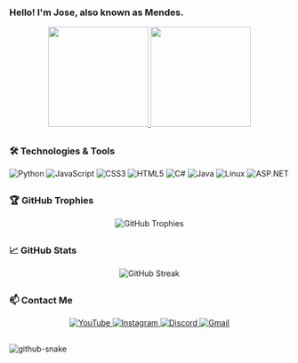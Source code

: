 ### Hello! I'm Jose, also known as Mendes.

<div align="center">
  <a href="https://github.com/Mendes1416">
    <img height="180em" src="https://github-readme-stats.vercel.app/api?username=Mendes1416&show_icons=true&theme=tokyonight&include_all_commits=true&count_private=true"/>
    <img height="180em" src="https://github-readme-stats.vercel.app/api/top-langs/?username=Mendes1416&layout=compact&langs_count=7&theme=tokyonight"/>
  </a>
</div>


##


### 🛠️ Technologies & Tools

![Python](https://img.shields.io/badge/-Python-333?style=for-the-badge&logo=python)
![JavaScript](https://img.shields.io/badge/-JavaScript-333?style=for-the-badge&logo=javascript)
![CSS3](https://img.shields.io/badge/-CSS3-333?style=for-the-badge&logo=css3)
![HTML5](https://img.shields.io/badge/-HTML5-333?style=for-the-badge&logo=html5)
![C#](https://img.shields.io/badge/-C%23-333?style=for-the-badge&logo=c-sharp)
![Java](https://img.shields.io/badge/-Java-333?style=for-the-badge&logo=java)
![Linux](https://img.shields.io/badge/-Linux-333?style=for-the-badge&logo=linux)
![ASP.NET](https://img.shields.io/badge/-ASP.NET-333?style=for-the-badge&logo=dotnet)

##

### 🏆 GitHub Trophies

<div align="center">
  <img src="https://github-profile-trophy.vercel.app/?username=Mendes1416&theme=tokyonight&no-frame=true&column=7" alt="GitHub Trophies">
</div>

##

### 📈 GitHub Stats

<div align="center">
  <img src="https://github-readme-streak-stats.herokuapp.com/?user=Mendes1416&theme=tokyonight" alt="GitHub Streak">
</div>

##

 

##

### 📫 Contact Me

<div align="center"> 
  <a href="https://www.youtube.com/channel/UCY_5nd28GUroo4oEc9M42hQ" target="_blank">
    <img src="https://img.shields.io/badge/YouTube-FF0000?style=for-the-badge&logo=youtube&logoColor=white" alt="YouTube">
  </a>
  <a href="https://www.instagram.com/josemendes14_/" target="_blank">
    <img src="https://img.shields.io/badge/-Instagram-%23E4405F?style=for-the-badge&logo=instagram&logoColor=white" alt="Instagram">
  </a>
  <a href="https://discordapp.com/users/766794615868751902" target="_blank">
    <img src="https://img.shields.io/badge/Discord-7289DA?style=for-the-badge&logo=discord&logoColor=white" alt="Discord">
  </a> 
  <a href="mailto:ja019627@gmail.com">
    <img src="https://img.shields.io/badge/-Gmail-%23333?style=for-the-badge&logo=gmail&logoColor=white" alt="Gmail">
  </a>
</div>

##

<div>
  <picture>
    <source media="(prefers-color-scheme: dark)" srcset="https://github.com/Nerexbcd/Nerexbcd/blob/output/github-snake-dark.svg" />
    <source media="(prefers-color-scheme: light)" srcset="https://github.com/Nerexbcd/Nerexbcd/blob/output/github-snake.svg" />
    <img alt="github-snake" src="github-snake.svg" />
  </picture>
</div>

##

